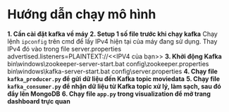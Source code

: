 # Hướng dẫn chạy mô hình 
**1. Cần cài đặt kafka về máy**
**2. Setup 1 số file trước khi chạy kafka**
Chạy lệnh `ipconfig` trên cmd để lấy IPv4 hiện tại của máy đang sử dụng.
Thay IPv4 đó vào trong file server.properties
    advertised.listeners=PLAINTEXT://<<IPV4 của bạn>>
**3. Khởi động Kafka**
    bin\windows\zookeeper-server-start.bat config\zookeeper.properties
    bin\windows\kafka-server-start.bat config\server.properties
**4. Chạy file `kafka_producer.py` để gửi dữ liệu đến Kafka topic moviedata**
**5. Chạy file `kafka_consumer.py` để nhận dữ liệu từ Kafka topic xử lý, làm sạch, sau đó đẩy lên MongoDB**
**6. Chạy file `app.py` trong visualization để mở trang dashboard trực quan**
    


